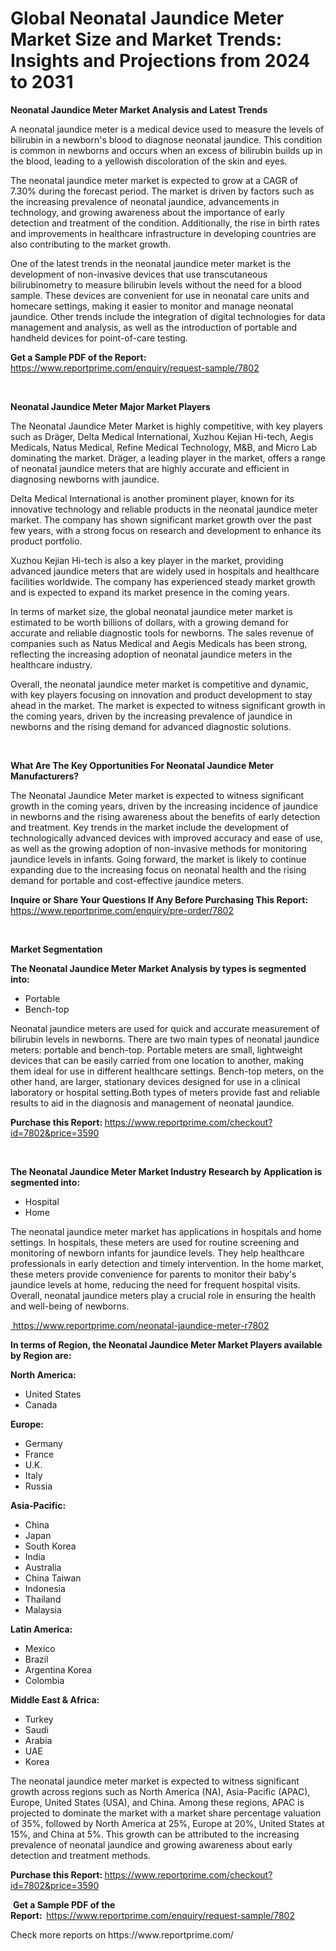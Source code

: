 <p><h1>Global Neonatal Jaundice Meter Market Size and Market Trends: Insights and Projections from 2024 to 2031</h1></p><p><strong>Neonatal Jaundice Meter Market Analysis and Latest Trends</strong></p>
<p><p>A neonatal jaundice meter is a medical device used to measure the levels of bilirubin in a newborn's blood to diagnose neonatal jaundice. This condition is common in newborns and occurs when an excess of bilirubin builds up in the blood, leading to a yellowish discoloration of the skin and eyes.</p><p>The neonatal jaundice meter market is expected to grow at a CAGR of 7.30% during the forecast period. The market is driven by factors such as the increasing prevalence of neonatal jaundice, advancements in technology, and growing awareness about the importance of early detection and treatment of the condition. Additionally, the rise in birth rates and improvements in healthcare infrastructure in developing countries are also contributing to the market growth.</p><p>One of the latest trends in the neonatal jaundice meter market is the development of non-invasive devices that use transcutaneous bilirubinometry to measure bilirubin levels without the need for a blood sample. These devices are convenient for use in neonatal care units and homecare settings, making it easier to monitor and manage neonatal jaundice. Other trends include the integration of digital technologies for data management and analysis, as well as the introduction of portable and handheld devices for point-of-care testing.</p></p>
<p><strong>Get a Sample PDF of the Report:&nbsp;</strong> <a href="https://www.reportprime.com/enquiry/request-sample/7802">https://www.reportprime.com/enquiry/request-sample/7802</a></p>
<p>&nbsp;</p>
<p><strong>Neonatal Jaundice Meter Major Market Players</strong></p>
<p><p>The Neonatal Jaundice Meter Market is highly competitive, with key players such as Dräger, Delta Medical International, Xuzhou Kejian Hi-tech, Aegis Medicals, Natus Medical, Refine Medical Technology, M&B, and Micro Lab dominating the market. Dräger, a leading player in the market, offers a range of neonatal jaundice meters that are highly accurate and efficient in diagnosing newborns with jaundice.</p><p>Delta Medical International is another prominent player, known for its innovative technology and reliable products in the neonatal jaundice meter market. The company has shown significant market growth over the past few years, with a strong focus on research and development to enhance its product portfolio.</p><p>Xuzhou Kejian Hi-tech is also a key player in the market, providing advanced jaundice meters that are widely used in hospitals and healthcare facilities worldwide. The company has experienced steady market growth and is expected to expand its market presence in the coming years.</p><p>In terms of market size, the global neonatal jaundice meter market is estimated to be worth billions of dollars, with a growing demand for accurate and reliable diagnostic tools for newborns. The sales revenue of companies such as Natus Medical and Aegis Medicals has been strong, reflecting the increasing adoption of neonatal jaundice meters in the healthcare industry.</p><p>Overall, the neonatal jaundice meter market is competitive and dynamic, with key players focusing on innovation and product development to stay ahead in the market. The market is expected to witness significant growth in the coming years, driven by the increasing prevalence of jaundice in newborns and the rising demand for advanced diagnostic solutions.</p></p>
<p>&nbsp;</p>
<p><strong>What Are The Key Opportunities For Neonatal Jaundice Meter Manufacturers?</strong></p>
<p><p>The Neonatal Jaundice Meter market is expected to witness significant growth in the coming years, driven by the increasing incidence of jaundice in newborns and the rising awareness about the benefits of early detection and treatment. Key trends in the market include the development of technologically advanced devices with improved accuracy and ease of use, as well as the growing adoption of non-invasive methods for monitoring jaundice levels in infants. Going forward, the market is likely to continue expanding due to the increasing focus on neonatal health and the rising demand for portable and cost-effective jaundice meters.</p></p>
<p><strong>Inquire or Share Your Questions If Any Before Purchasing This Report:</strong> <a href="https://www.reportprime.com/enquiry/pre-order/7802">https://www.reportprime.com/enquiry/pre-order/7802</a></p>
<p>&nbsp;</p>
<p><strong>Market Segmentation</strong></p>
<p><strong>The Neonatal Jaundice Meter Market Analysis by types is segmented into:</strong></p>
<p><ul><li>Portable</li><li>Bench-top</li></ul></p>
<p><p>Neonatal jaundice meters are used for quick and accurate measurement of bilirubin levels in newborns. There are two main types of neonatal jaundice meters: portable and bench-top. Portable meters are small, lightweight devices that can be easily carried from one location to another, making them ideal for use in different healthcare settings. Bench-top meters, on the other hand, are larger, stationary devices designed for use in a clinical laboratory or hospital setting.Both types of meters provide fast and reliable results to aid in the diagnosis and management of neonatal jaundice.</p></p>
<p><strong>Purchase this Report:&nbsp;</strong><a href="https://www.reportprime.com/checkout?id=7802&price=3590">https://www.reportprime.com/checkout?id=7802&price=3590</a></p>
<p>&nbsp;</p>
<p><strong>The Neonatal Jaundice Meter Market Industry Research by Application is segmented into:</strong></p>
<p><ul><li>Hospital</li><li>Home</li></ul></p>
<p><p>The neonatal jaundice meter market has applications in hospitals and home settings. In hospitals, these meters are used for routine screening and monitoring of newborn infants for jaundice levels. They help healthcare professionals in early detection and timely intervention. In the home market, these meters provide convenience for parents to monitor their baby's jaundice levels at home, reducing the need for frequent hospital visits. Overall, neonatal jaundice meters play a crucial role in ensuring the health and well-being of newborns.</p></p>
<p><a href="https://www.reportprime.com/neonatal-jaundice-meter-r7802">&nbsp;https://www.reportprime.com/neonatal-jaundice-meter-r7802</a></p>
<p><strong>In terms of Region, the Neonatal Jaundice Meter Market Players available by Region are:</strong></p>
<p>
    <p> <strong> North America: </strong>
        <ul>
            <li>United States</li>
            <li>Canada</li>
        </ul>
        </p> 
    <p> <strong> Europe: </strong>
        <ul>
            <li>Germany</li>
            <li>France</li>
            <li>U.K.</li>
            <li>Italy</li>
            <li>Russia</li>
        </ul>
        </p> 
    <p> <strong> Asia-Pacific: </strong>
        <ul>
            <li>China</li>
            <li>Japan</li>
            <li>South Korea</li>
            <li>India</li>
            <li>Australia</li>
            <li>China Taiwan</li>
            <li>Indonesia</li>
            <li>Thailand</li>
            <li>Malaysia</li>
        </ul>
        </p> 
    <p> <strong> Latin America: </strong>
        <ul>
            <li>Mexico</li>
            <li>Brazil</li>
            <li>Argentina Korea</li>
            <li>Colombia</li>
        </ul>
        </p> 
    <p> <strong> Middle East & Africa: </strong>
        <ul>
            <li>Turkey</li>
            <li>Saudi</li>
            <li>Arabia</li>
            <li>UAE</li>
            <li>Korea</li>
        </ul>
    </p>
    </p>
<p><p>The neonatal jaundice meter market is expected to witness significant growth across regions such as North America (NA), Asia-Pacific (APAC), Europe, United States (USA), and China. Among these regions, APAC is projected to dominate the market with a market share percentage valuation of 35%, followed by North America at 25%, Europe at 20%, United States at 15%, and China at 5%. This growth can be attributed to the increasing prevalence of neonatal jaundice and growing awareness about early detection and treatment methods.</p></p>
<p><strong>Purchase this Report: </strong><a href="https://www.reportprime.com/checkout?id=7802&price=3590">https://www.reportprime.com/checkout?id=7802&price=3590</a></p>
<p>&nbsp;<strong>Get a Sample PDF of the Report:&nbsp;&nbsp;</strong><a href="https://www.reportprime.com/enquiry/request-sample/7802">https://www.reportprime.com/enquiry/request-sample/7802</a></p>
<p><strong></strong></p>
<p>Check more reports on https://www.reportprime.com/</p>
